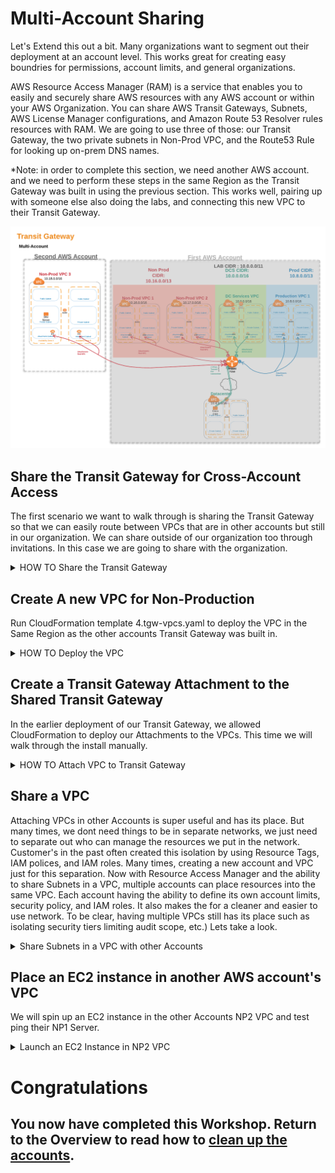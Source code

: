 # Multi-Account Sharing

Let's Extend this out a bit. Many organizations want to segment out their deployment at an account level. This works great for creating easy boundries for permissions, account limits, and general organizations.

AWS Resource Access Manager (RAM) is a service that enables you to easily and securely share AWS resources with any AWS account or within your AWS Organization. You can share AWS Transit Gateways, Subnets, AWS License Manager configurations, and Amazon Route 53 Resolver rules resources with RAM.
We are going to use three of those: our Transit Gateway, the two private subnets in Non-Prod VPC, and the Route53 Rule for looking up on-prem DNS names.

\*Note: in order to complete this section, we need another AWS account. and we need to perform these steps in the same Region as the Transit Gateway was built in using the previous section. This works well, pairing up with someone else also doing the labs, and connecting this new VPC to their Transit Gateway.

![Specify Details Screenshot](../images/Multiaccount-diagram.png)

## Share the Transit Gateway for Cross-Account Access

The first scenario we want to walk through is sharing the Transit Gateway so that we can easily route between VPCs that are in other accounts but still in our organization. We can share outside of our organization too through invitations. In this case we are going to share with the organization.

<details>
<summary>HOW TO Share the Transit Gateway</summary><p>

1. In the AWS Management Console change to the region you plan to work in and change. This is in the upper right hand drop down menu.

1. Lets determine the scope of the share. If you are pairing up with someone, choose **Option 1** below, we will use their Account number. If you are working in your Organziation, you can also use **Option 2** and share with all of the account in your AWS organization.
   **OPTION 1**

   - Pair up with someone else completing this walkthrough and share your account number with them, and jot their account number down as well. You will use this when identifying **Principals** later.
     You will connect a new VPC to their Transit Gateway and they will connect a new VPC to your Accounts Transit Gateway

   **OPTION 2**

   - Just to the left of the Region Drop down, click on your login drop-down menu and select **My organization**. On **Your account belongs to the following organization:** screen, make a note of the **Organization ID** (it will start with an **o-**)

1. In the AWS Management Console choose **Services** then select **Resource Access Manager**.

1. From the left-hand menu select **Resource Shares** (you may have to open the Burger menu). Click the **Create a resource share** button in the upper right of the main panel.

1. Fill out the **Create Resource Share** details:

- **Name** - give it a Descriptive name for the Share
- **Seclect Resource type** - from the drop down select **Transit Gateways**.
- **ID** - from the list, select the Transit Gateway you created for the Lab
- **Principals - optional** - in the search box, paste the account number or organization ID you recorded a few steps up (depending on which option you picked above). Click the **add** button to the right.
  Verify you have everything entered correctly and click the **Create resource share** in the bottom right of the main panel.

</p>
</details>

## Create A new VPC for Non-Production

Run CloudFormation template 4.tgw-vpcs.yaml to deploy the VPC in the Same Region as the other accounts Transit Gateway was built in.

<details>
<summary>HOW TO Deploy the VPC</summary><p>

1. In the AWS Management Console change to the region the VPCs and Transit Gateway were created **IN THE OTHER ACCOUNT**. This is in the upper right-hand drop-down menu. _note: Today, AWS Transit Gateway can only attach to VPCs in the same region as the Transit Gateway. There are architectures that allow for a multi-region design, for example using VPN and a Transit VPC. This is out of scope for this lab._

1. In the AWS Management Console choose **Services** then select **CloudFormation**.

1. In the main panel select **Create Stack** in the upper right-hand corner.<p>

   ![Create Stack button](../images/createStack.png)

1. Make sure **Template is ready** is selected from Prepare template options.

1. At the **Prerequisite - Prepare template** screen, for **template source** select **Upload a template file** and click **Choose file** from **Upload a Template file**. from your local files select **1.tgw-vpcs.yaml** and click **Open**.

1. Back at the **Prerequisite - Prepare template** screen, click **Next** in the lower right.

1. For the **Specify stack details** give the stack a name and Select two Availability Zones (AZs) to deploy to. _We will be deploying all of the VPCs in the same AZs, but that is not required by AWS Transit Gateway_. Click **Next**.
   ![Stack Parameters](../images/createStack-CROSSparameters.png)

1. For **Configuration stack options** we don't need to change anything, so just click **Next** in the bottom right.

1. Scroll down to the bottom of the **Review name_of_your_stack** and check the **I acknowledge that AWS CloudFormation might create IAM resources with custom names.** Click the **Create** button in the lower right.
   ![Create Stack](../images/createStack-VPCiam.png)

1. Wait for the Stack to show **Create_Complete**.
   ![Stack Complete](../images/createStack-CROSScomplete.png)

      </p>
      </details>

## Create a Transit Gateway Attachment to the Shared Transit Gateway

In the earlier deployment of our Transit Gateway, we allowed CloudFormation to deploy our Attachments to the VPCs. This time we will walk through the install manually.

<details>
<summary>HOW TO Attach VPC to Transit Gateway</summary><p>

1. In the AWS Management Console change to the region you are working in. This is in the upper right hand drop down menu.

1. In the AWS Management Console choose **Services** then select **VPC**.

1. From the menu on the left, Scroll down and select **Transit Gateway Attachments**.

1. You will see the VPC Attachments listed, but we want to add one to connect our Datacenter. Click the **Create Transit Gateway Attachment** button above the list.

1. Fill out the **Create Transit Gateway Attachment** form.

   - **Transit Gateway ID** select the TGW from the list that is from the other account.
   - **Attachment Type** is **VPC**
   - **Attachment name tag** give it a descriptive name.
   - **DNS support** leave enabled.
   - **IPv6 support** leave unchecked
   - **VPC ID** select the ID that has the name: NP3-_stack_name_ from the list
   - **Subnet IDs** check the two subnets that end in **Attach-A Subnet** and **Attach-B Subnet**.
     Verify you have everything entered correctly and click the **Create attachment** in the bottom right of the main panel.

1. Click **close**

1. Still on the **VPC** Service console, from the menu on the left Scroll up and select **Route Tables**

1. You will see the Route Tables listed in the main pane. Select NP3-_stack_name_-Private route table, Check the box next to it. Let's take a look toward the bottom of the panel and click the **Routes** tab. Currently, there is just one route, the local VPC route. Since the only way out is going to be the Transit Gateway, lets make our life simple and point a default route to the Transit Gateway Attachment. Click the **Edit Routes** in the **Routes** tab.

1. On the **Edit routes** page, Click the **Add route** button and enter a default route by setting the destination of **0.0.0.0/0**. In the Target drop-down, select **Transit Gateway** and pick your Transit Gateway create for this project. Make sure its the one in the other account, not the account you are currently logged into.
   ![Stack Complete](../images/vpc-defaultroute.png)

   ### Now we need to manage the routing in Transit Gateway account.

1. From the Menu on the Left Select **Transit Gateway Attachments** to give the VCP attachment a name. Scan down the **Resource type** column for the Attachment with the **Name** blank. You can verify this Attachment is from the other Account by looking at the **Details** tab at the bottom of the main panel. The **Resource owner account ID** will be the other AWS account ID. \*note: Back at the top, if you click the pencil that appears when you mouse over the **Name** column, you can enter a name that is different than the first VPN. Be sure to click the _check_ mark to save the name.

1. From the Menu on the Left Select **Transit Gateway Route Tables**. From the table in the main panel select **Red Route Table**. Lets take a look toward the bottom, and click the **Associations** tab. Associations mean that traffic coming from the outside toward the Transit gateway will use this route table to know where the packet will go after routing through the TGW. _note: An attachment can only be Associated with one route table. But a route table can have multiple associations_. Here in the **Red Route Table**, click **Create associations** in the **Associations** tab. From the drop-down list, select the NP3 vpc . _note:it should be the only one in the list without a **Association route table** ._ Click **Create association**.
   ![Associate VPN](../images/tgw-vpnassocationspending.png)

1. While at the **Transit Gateway Route Tables**, take a look at the **Propagations** tab. These are the Resources that dynamically inform the route table. An attachment can propagate to multiple route tables. For the New Non-Production (NP3) VPC, we want to propagate to the Non-Prod(Red) route table and the Datacenter/Datacenter Services ROute table (Green) route table. Lets start with the **Red Route Table**. We can see all of the VPCs are propagating their CIDR to the route table.

1. Repeat the above step on the propagations tab for the **Green Route Table**.

</p>
</details>

## Share a VPC

Attaching VPCs in other Accounts is super useful and has its place. But many times, we dont need things to be in separate networks, we just need to separate out who can manage the resources we put in the network. Customer's in the past often created this isolation by using Resource Tags, IAM polices, and IAM roles. Many times, creating a new account and VPC just for this separation. Now with Resource Access Manager and the ability to share Subnets in a VPC, multiple accounts can place resources into the same VPC. Each account having the ability to define its own account limits, security policy, and IAM roles. It also makes the for a cleaner and easier to use network. To be clear, having multiple VPCs still has its place such as isolating security tiers limiting audit scope, etc.) Lets take a look.

<details>
<summary>Share Subnets in a VPC with other Accounts</summary></p>

1. In the AWS Management Console change to the region you plan to work in and change. This is in the upper right-hand drop-down menu.

1. Lets determine the scope of the share. If you are pairing up with someone, choose **Option 1** below, we will use their Account number. If you are working in your Organization, you can also use **Option 2** and share with all of the account in your AWS organization.
   **OPTION 1**

   - Pair up with someone else completing this walkthrough and share your account number with them, and jot their account number down as well. You will use this when identifying **Principals** later.
     You will deploy and EC2 instance in the other accounts NP-2 VPC and from their ping the server in NP1 VPC.

   **OPTION 2**

   - Just to the left of the Region Drop down, click on your login drop-down menu and select **My Organization**. On **Your account belongs to the following organization:** screen, make a note of the **Organization ID** (it will start with an **o-**)

1. In the AWS Management Console choose **Services** then select **Resource Access Manager**.

1. From the left-hand menu select **Resource Shares** (you may have to open the Burger menu). Click the **Create a resource share** button in the upper right of the main panel.

1. Fill out the **Create Resource Share** details:

   - **Name** - give it a Descriptive name for the Share
   - **Select Resource type** - from the drop down select **Subnets**.
   - **ID** - from the list, select the two private subnets in NP2 VPC (their **Names** are NP2-_vpc_stack_name_-Priv-A and NP2-_vpc_stack_name_-Priv-B)
   - **Principals - optional** - in the search box, paste the account number or organization ID you recorded a few steps up (depending on which option you picked above). Click the **add** button to the right.
     Verify you have everything entered correctly and click the **Create resource share** in the bottom right of the main panel.

</p>
</details>

## Place an EC2 instance in another AWS account's VPC

We will spin up an EC2 instance in the other Accounts NP2 VPC and test ping their NP1 Server.

<details>
<summary>Launch an EC2 Instance in NP2 VPC</summary></p>
*INCOMPLETE*
1. Launch EC2 instance in the Shared VPC subnet.
2. Use Session manager to access the new server's shell
3. ping np1.aws.*corp_domain_name
      ```
      sh-4.2$ ping np1.aws.kneetoe.com
      PING 10.16.18.220 (10.16.18.220) 56(84) bytes of data.
      64 bytes from 10.16.18.220: icmp_seq=1 ttl=254 time=1.09 ms
      64 bytes from 10.16.18.220: icmp_seq=2 ttl=254 time=0.763 ms
      64 bytes from 10.16.18.220: icmp_seq=3 ttl=254 time=0.807 ms
      64 bytes from 10.16.18.220: icmp_seq=4 ttl=254 time=0.891 ms
      64 bytes from 10.16.18.220: icmp_seq=5 ttl=254 time=0.736 ms
      64 bytes from 10.16.18.220: icmp_seq=6 ttl=254 time=0.673 ms
      64 bytes from 10.16.18.220: icmp_seq=7 ttl=254 time=0.806 ms
      ^C
      --- 10.16.18.220 ping statistics ---
      7 packets transmitted, 7 received, 0% packet loss, time 6042ms
      rtt min/avg/max/mdev = 0.673/0.824/1.096/0.130 ms
      ```
</p>
</details>

# Congratulations

## You now have **completed** this Workshop. Return to the Overview to read how to [clean up the accounts](..).

